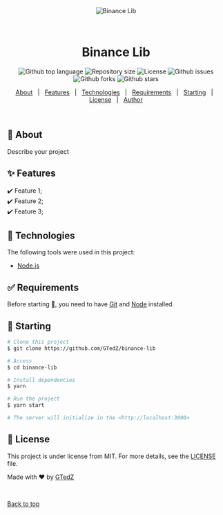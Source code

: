<div align="center" id="top"> 
  <img src="./.github/app.gif" alt="Binance Lib" />

  &#xa0;

  <!-- <a href="https://binancelib.netlify.app">Demo</a> -->
</div>

<h1 align="center">Binance Lib</h1>

<p align="center">
  <img alt="Github top language" src="https://img.shields.io/github/languages/top/GTedZ/binance-lib?color=56BEB8">

  <img alt="Repository size" src="https://img.shields.io/github/repo-size/GTedZ/binance-lib?color=56BEB8">

  <img alt="License" src="https://img.shields.io/github/license/GTedZ/binance-lib?color=56BEB8">

  <img alt="Github issues" src="https://img.shields.io/github/issues/GTedZ/binance-lib?color=56BEB8" />

  <img alt="Github forks" src="https://img.shields.io/github/forks/GTedZ/binance-lib?color=56BEB8" />

  <img alt="Github stars" src="https://img.shields.io/github/stars/GTedZ/binance-lib?color=56BEB8" />
</p>

<!-- Status -->

<!-- <h4 align="center"> 
	🚧  Binance Lib 🚀 Under construction...  🚧
</h4> 

<hr> -->

<p align="center">
  <a href="#dart-about">About</a> &#xa0; | &#xa0; 
  <a href="#sparkles-features">Features</a> &#xa0; | &#xa0;
  <a href="#rocket-technologies">Technologies</a> &#xa0; | &#xa0;
  <a href="#white_check_mark-requirements">Requirements</a> &#xa0; | &#xa0;
  <a href="#checkered_flag-starting">Starting</a> &#xa0; | &#xa0;
  <a href="#memo-license">License</a> &#xa0; | &#xa0;
  <a href="https://github.com/GTedZ" target="_blank">Author</a>
</p>

<br>

## :dart: About ##

Describe your project

## :sparkles: Features ##

:heavy_check_mark: Feature 1;\
:heavy_check_mark: Feature 2;\
:heavy_check_mark: Feature 3;

## :rocket: Technologies ##

The following tools were used in this project:

- [Node.js](https://nodejs.org/en/)

## :white_check_mark: Requirements ##

Before starting :checkered_flag:, you need to have [Git](https://git-scm.com) and [Node](https://nodejs.org/en/) installed.

## :checkered_flag: Starting ##

```bash
# Clone this project
$ git clone https://github.com/GTedZ/binance-lib

# Access
$ cd binance-lib

# Install dependencies
$ yarn

# Run the project
$ yarn start

# The server will initialize in the <http://localhost:3000>
```

## :memo: License ##

This project is under license from MIT. For more details, see the [LICENSE](LICENSE.md) file.


Made with :heart: by <a href="https://github.com/GTedZ" target="_blank">GTedZ</a>

&#xa0;

<a href="#top">Back to top</a>
